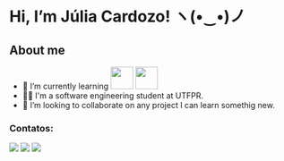 # Hi, I’m Júlia Cardozo! ヽ(•‿•)ノ
## About me
- 🌱 I’m currently learning <img src="https://cdn.jsdelivr.net/gh/devicons/devicon/icons/java/java-original.svg" width="40" height="40"/> <img src="https://cdn.jsdelivr.net/gh/devicons/devicon/icons/c/c-original.svg" width="40" height="40"/>
- 👩‍🎓 I'm a software engineering student at UTFPR.
- 🤝 I’m looking to collaborate on any project I can learn somethig new.
### Contatos:
[<img src="https://img.shields.io/badge/linkedin-%230077B5.svg?&style=for-the-badge&logo=linkedin&logoColor=white" />](https://www.linkedin.com/in/j%C3%BAlia-cardozo-cavalcante) [<img src = "https://img.shields.io/badge/instagram-%23E4405F.svg?&style=for-the-badge&logo=instagram&logoColor=white">](https://www.instagram.com/juria.cardozo/) [<img src = "https://img.shields.io/badge/facebook-%231877F2.svg?&style=for-the-badge&logo=facebook&logoColor=white">](https://www.facebook.com/julia.cardozo.714049/)
